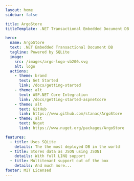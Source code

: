 ```yaml
---
layout: home
sidebar: false

title: ArgoStore
titleTemplate: .NET Transactional Embedded Document DB

hero:
  name: ArgoStore
  text: .NET Embedded Transactional Document DB
  tagline: Powered by SQLite
  image:
    src: /images/argo-logo-vb200.svg
    alt: logo
  actions:
    - theme: brand
      text: Get Started
      link: /docs/getting-started
    - theme: alt
      text: ASP.NET Core Integration
      link: /docs/getting-started-aspnetcore
    - theme: alt
      text: GitHub
      link: https://www.github.com/stanac/ArgoStore
    - theme: alt
      text: Nuget
      link: https://www.nuget.org/packages/ArgoStore

features:
  - title: Uses SQLite
    details: The the most deployed DB in the world 
  - title: Stores data as JSON using JSON1
    details: With full LINQ support
  - title: Multitenant support out of the box 
    details: And much more...
footer: MIT Licensed
---
```

